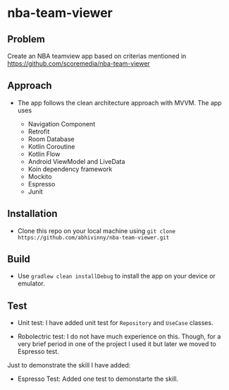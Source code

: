 # nba-team-viewer

## Problem
Create an NBA teamview app based on criterias mentioned in https://github.com/scoremedia/nba-team-viewer

## Approach
* The app follows the clean architecture approach with MVVM. The app uses

  * Navigation Component
  * Retrofit
  * Room Database
  * Kotlin Coroutine
  * Kotlin Flow
  * Android ViewModel and LiveData
  * Koin dependency framework
  * Mockito
  * Espresso
  * Junit

## Installation
* Clone this repo on your local machine using
 `git clone https://github.com/abhivinny/nba-team-viewer.git`
 
## Build
* Use `gradlew clean installDebug` to install the app on your device or emulator.

## Test
* Unit test: I have added unit test for `Repository` and `UseCase` classes.

* Robolectric test: I do not have much experience on this. Though, for a very brief period in one of the project I used it but later
we moved to Espresso test. 
 
 Just to demonstrate the skill I have added:
 * Espresso Test: Added one test to demonstarte the skill.
